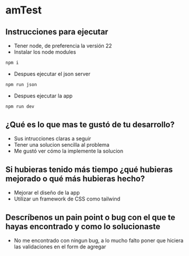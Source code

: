 # amTest
## Instrucciones para ejecutar
- Tener node, de preferencia la versión 22
- Instalar los node modules 
```bash
npm i
```
- Despues ejecutar el json server
```bash
npm run json
```
- Despues ejecutar la app
```bash
npm run dev
```

## ¿Qué es lo que mas te gustó de tu desarrollo?
- Sus intrucciones claras a seguir
- Tener una solucion sencilla al problema
- Me gustó ver cómo la implemente la solucion

## Si hubieras tenido más tiempo ¿qué hubieras mejorado o qué más hubieras hecho?
- Mejorar el diseño de la app
- Utilizar un framework de CSS como tailwind

## Descríbenos un pain point o bug con el que te hayas encontrado y como lo solucionaste
- No me encontrado con ningun bug, a lo mucho falto poner que hiciera las validaciones en el form de agregar